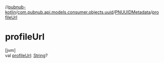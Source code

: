 //[pubnub-kotlin](../../../index.md)/[com.pubnub.api.models.consumer.objects.uuid](../index.md)/[PNUUIDMetadata](index.md)/[profileUrl](profile-url.md)

# profileUrl

[jvm]\
val [profileUrl](profile-url.md): [String](https://kotlinlang.org/api/latest/jvm/stdlib/kotlin/-string/index.html)?
